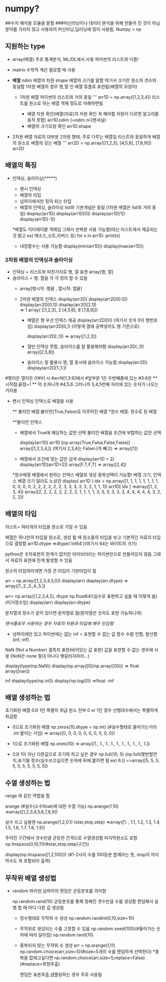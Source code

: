 # numpy?
##수치 해석용 모듈을 말함
###머신러닝이나 데이터 분석을 위해 만들어 진 것이 아님
분야를 가리지 않고 사용되어 머신러닝,딥러닝에 많이 사용됨.
Numpy = np

## 지원하는 type
- array(배열)
  주로 통계분석, ML/DL에서 사용
  파이썬의 리스트와 다름!

- matrix
  수학적 계산 필요할 때 사용

- **배열**
  ndim 배열의 차원
  shape 배열의 크기를 말함
  여기서 크기란 원소의 갯수와 동일함
  1차원 배열의 경우 행,열 인 배열
  튜플로 표현됨(배열의 모양이)

  - 1차원 배열
    파이썬의 리스트와 거의 동일
    '''
    arr1D =  np.array([1,2,3,4])
    리스트를 원소로 하는 배열 객체 정도로 이해하면됨
    
    * 배열 차원 확인(배열(자료)의 차원 확인 꼭 해야함
                        차원이 다르면 알고리즘 동작 못함)
        arr1D.ndim (=ndim n디멘셔널)
    * 배열의 크기모양 확인
        arr1D.shape
 - 2차원 배열
  자료의 대부분 2차원 형태, 주로 다루는 배열임
  리스트와 동일하게 배열의 원소로 배열의 갖는 배열
  '''
  arr2D = np.array([[1,2,3],
                    [4,5,6],
                    [7,8,9]])
  arr2D

## 배열의 특징
* 인덱싱, 슬라이싱(*****)
  - 팬시 인덱싱
  - 배열의 타입
  - 넘파이에서만 정의 되는 타입
  
  * 배열의 인덱싱, 슬라이싱
    list와 기본개념은 동일
    (1차원 배열은 list와 거의 동일)
    display(arr1D)
    display(arr1D[0])
    display(arr1D[1])
    display(arr1D[-1])

  *배열도 이터레이블 객체임
  그래서 반복문 사용 가능함(대신 리스트에서 제공되는 것 말고 ex) 메소드,소트,리버스 등)
  for x in arr1D:
  print(x)

  * 내장함수는 사용 가능함
    display(min(arr1D))
    display(max(arr1D))

### 2차원 배열의 인덱싱과 슬라이싱
- 인덱싱 = 리스트와 마찬가지로 행, 열 표현
   array[행, 열]
- 슬라이스 = 행, 열을 각 각 정의 할 수 있음
   * array[행시작 :행끝 , 열시작: 열끝]
  
  * 2차원 배열의 인덱스
    display(arr2D)
    display(arr2D[0.0])
    display(arr2D[0.1])
    display(arr2D[2.1])                   
                                    =>      1
    array( [[1,2,3],                        2
            [4,5,6],                        8
            [7,8,9]])

    * 배열은 행 우선 인덱스 제공
        display(arr2D[0]) (여기서 숫자 0이 행번호임)
        display(arr2D[0,]) (이렇게 열에 공백넣어도 행 기준으로)
        
        display(arr2D[:,1])
        => array([1,2,3])
    
    * 열만 인덱싱 못함, 슬라이스를 잘 활용해야함
        display(arr2D[:,1])
        array([2,5,8])

    * 슬라이스 잘 활용시 행, 열 동시에 슬라이스 가능함
        display(arr2D)
        display(arr2D[1:,1:])

#행이든 열이든 0부터 시
#arrN[1,3:6]에서
#앞부분 1은 두번째줄에 있는 
#3:6은 ** 시작점:끝점+1 ** 의 숫자니까
#4,5,6 그러니까 3,4,5번째 자리에 있는 숫자가 나오는 거지용
        
  * 팬시 인덱싱
    인덱스로 배열을 사용


    ** 불리언 배열:불리언(True,False)로 이루어진 배열
     *정수 배열: 정수로 된 배열

     **불리언 인덱스
    - 배열에서 True에 해당하는 값만 선택
      불리언 배열을 조건에 부합하는 값만 선택

      display(arr1D)
      arr1D [np.array(True,False,False,False)]
      array([1,2,3,4,])
      (여기서 2,3,4는 False니까 빼고)
      => array([1])

    - 배열에서 조건에 맞는 값만 검색
      display(arr1D > 2)
      display(arr1D[arr1D>2])
      array[F,T,F,T]
      => array([2,4])

    *정수배열
      배열에서 원하는 인덱스 배열로 생성
      중복선택이 가능함!
      배열 크기, 인덱스 배열 크기 달라도 노상관
      display( arr1D )
      idx = np.array([1, 1, 1, 1, 1, 1, 1, 1, 0, 0, 0, 0, 2, 2, 2, 2, 2, 2, 3, 3, 3, 3, 3, 2, 1, 1, 1])
      arr1D[ idx ]
      =>array([1, 2, 3, 4])
        array([2, 2, 2, 2, 2, 2, 2, 2, 1, 1, 1, 1, 3, 3, 3, 3, 3, 3, 4, 4, 4, 4,
        4, 3, 2, 2, 2])

## 배열의 타입

리스트= 여러개의 타입을 원소로 가질 수 있음

배열은 하나만의 타입을 원소로,
생성 될 때 원소들의 타입을 보고 기본적인 자료의 타입으로 결정함
arr1D.dtype
=>dtype('int64')(여기서 64는 바이트의 크기)

python은 숫자표현의 한계가 없지만
라이브러리는 파이썬만으로 만들어있지 않음
그래서 자료의 표현에 한계 발생할 수 있음

원소의 타입여러개면 가장 큰 타입이 기본타입이 됨

arr = np.array([1,2,3,4,5,0])
display(arr)
diaplay(arr.dtype)
=> array([1.,2.,3.,4.,5.])

arr= np.array([1,2,3,4,5], dtype np.float64)(실수로 표현하고 싶을 때 이렇게 씀)
              (이거정수임)
display(arr)
display(arr.dtype)

문자열과 정수가 같이 있다면 문자열로 됨(문자열은 숫자도 표현 가능하니까)

*텐서플로우 사용하는 경우
자료의 차원과 타입에 매우 민감함*

* 넘파이에만 있고 파이썬에는 없는
  inf = 표현할 수 없는 값
  함수 수렴 안함, 발산함(inf,-inf)

 NaN (Not a Number)
 결측치 표현(비어있는 값 표현)
 값을 표현할 수 없는 경우에 사용
 (NoN은 none 절대 아니다 헷갈리지마라...)
 
 display(type(np.NaN))
 display(np.array([0]/np.array([0])))
 => float
    array([nan])

inf
display(type(np.inf))
display(np.log(0))
=>float
  -inf


## 배열 생성하는 법

초기화된 배열 0과 1만 특별히 취급
원소 전부 0 or 1인 경우 선형대수에서는 특별하게 취급함

- 0으로 초기화된 배열
  np.zeros(10,dtype = np.int) (#실수형태로 들어가는거라 .int 붙이는 거임)
  => array([0, 0, 0, 0, 0, 0, 0, 0, 0, 0])

- 1으로 초기화된 배열
  np.ones(10)
 => array([1., 1., 1., 1., 1., 1., 1., 1., 1., 1.])

- 0과 1이 아닌 다른값으로 초기화 하고 싶은 경우
np.full(10, 5) (np.full(몇번할껀지,표기될 정수(실수쓰고싶으면 숫자에 뒤에.붙이면 됨 ex) 6.))
=>array([5, 5, 5, 5, 5, 5, 5, 5, 5, 5])

## 수열 생성하는 법
range 와 같은 역할을 함

arange (#실수(소수float)에 대한 수열 가능)
np.arange(1,10)
=>array([1,2,3,4,5,6,7,8,9])

실수 쓰고 싶을땐
np.arange(1,2,0.1)
        (star,stop,step)
=>array([1. , 1.1, 1.2, 1.3, 1.4, 1.5, 1.6, 1.7, 1.8, 1.9])

주어진 구간에서 갯수만큼 균등한 간격으로 수열생성함
마지막원소도 포함
np.linspace(0,10,11)(#star,stop,step(구간))

display(np.linspace([1,2,100])) 
(#1-2사이 수를 100등분 할께라는 뜻,
stop의 마지막수도 꼭 포함되어 출력)

## 무작위 배열 생성법
- random
  파이썬,넘파이의 랜덤은 균등분포를 의미함

  np.random.rand(10)
  균등분호를 통해 정해진 갯수만큼 수를 생성함
  랜덤해서 실행 할 때 마다 다른 값 생성됨

  - 정수형태로 무작위 수 생성
    np.random.randint(0,10,size=10)

  - 무작위로 생성되는 수를 고정할 수 있음
    np.random.seed(100)(#들어가는 숫자에 따라 달라짐)
    np.random.rand(10)

  - 중복되지 않는 무작위 수 생성
    arr = np.arange(1,11)
    np.random.choice(arr,size=5)(#size=5개의 수를 랜덤하게 선택한다)
    *중복을 없애고싶다면
    np.random.choice(arr,size=5,replace=False)(#replace=복원추출)
    
    랜덤은 표본추출,샘플링하는 경우 주로 사용됨

  